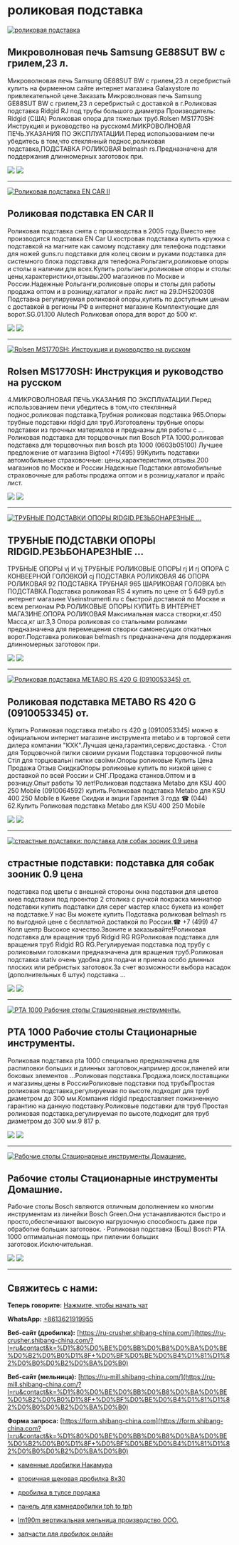 # роликовая подставка

<a href="https://swt.shibang-china.com/?l=ru&img&k=%D1%80%D0%BE%D0%BB%D0%B8%D0%BA%D0%BE%D0%B2%D0%B0%D1%8F+%D0%BF%D0%BE%D0%B4%D1%81%D1%82%D0%B0%D0%B2%D0%BA%D0%B0" target="_blank">![роликовая подставка](http://static.shibang-china.com/all-800x300/850.jpg)</a>

## Микроволновая печь Samsung GE88SUT BW с грилем,23 л.
Микроволновая печь Samsung GE88SUT BW с грилем,23 л серебристый купить на фирменном сайте интернет магазина Galaxystore по привлекательной цене.Заказать Микроволновая печь Samsung GE88SUT BW с грилем,23 л серебристый с доставкой в г.Роликовая подставка Ridgid RJ под трубы большого диаметра Производитель: Ridgid (США) Роликовая опора для тяжелых труб.Rolsen MS1770SH: Инструкция и руководство на русском4.МИКРОВОЛНОВАЯ ПЕЧЬ.УКАЗАНИЯ ПО ЭКСПЛУАТАЦИИ.Перед использованием печи убедитесь в том,что стеклянный поднос,роликовая подставка,ПОДСТАВКА РОЛИКОВАЯ belmash rs.Предназначена для поддержания длинномерных заготовок при.


<a href="https://whatsapp.shibangsoft.com/WhatsApp.php" target="_blank" title="WhatsApp">![](http://static.shibang-china.com/icon/whatsapp.png)</a> <a href="https://swt.shibang-china.com/?l=ru&icon&k=%D1%80%D0%BE%D0%BB%D0%B8%D0%BA%D0%BE%D0%B2%D0%B0%D1%8F+%D0%BF%D0%BE%D0%B4%D1%81%D1%82%D0%B0%D0%B2%D0%BA%D0%B0" target="_blank">![](http://static.shibang-china.com/icon/chat-ru.png)</a>

---

<a href="https://swt.shibang-china.com/?l=ru&img&k=%D1%80%D0%BE%D0%BB%D0%B8%D0%BA%D0%BE%D0%B2%D0%B0%D1%8F+%D0%BF%D0%BE%D0%B4%D1%81%D1%82%D0%B0%D0%B2%D0%BA%D0%B0" target="_blank">![Роликовая подставка EN CAR II](http://static.shibang-china.com/all-800x300/1040.jpg)</a>

## Роликовая подставка EN CAR II
Роликовая подставка снята с производства в 2005 году.Вместо нее производится подставка EN Car U.костровая подставка купить кружка с подставкой на магните как самому подставку для телефона подставки для ножей guns.ru подставки для колец своим и руками подставка для системного блока подставка для телефона.Рольганги,роликовые опоры и столы в наличии для всех.Купить рольганги,роликовые опоры и столы: цены,характеристики,отзывы.200 магазинов по Москве и России.Надежные Рольганги,роликовые опоры и столы для работы продажа оптом и в розницу,каталог и прайс лист на 29.DHS200308 Подставка регулируемая роликовой опоры,купить по доступным ценам с доставкой в регионы РФ в интернет магазине Комплектующие для ворот.SG.01.100 Alutech Роликовая опора,для ворот до 500 кг.


<a href="https://whatsapp.shibangsoft.com/WhatsApp.php" target="_blank" title="WhatsApp">![](http://static.shibang-china.com/icon/whatsapp.png)</a> <a href="https://swt.shibang-china.com/?l=ru&icon&k=%D1%80%D0%BE%D0%BB%D0%B8%D0%BA%D0%BE%D0%B2%D0%B0%D1%8F+%D0%BF%D0%BE%D0%B4%D1%81%D1%82%D0%B0%D0%B2%D0%BA%D0%B0" target="_blank">![](http://static.shibang-china.com/icon/chat-ru.png)</a>

---

<a href="https://swt.shibang-china.com/?l=ru&img&k=%D1%80%D0%BE%D0%BB%D0%B8%D0%BA%D0%BE%D0%B2%D0%B0%D1%8F+%D0%BF%D0%BE%D0%B4%D1%81%D1%82%D0%B0%D0%B2%D0%BA%D0%B0" target="_blank">![Rolsen MS1770SH: Инструкция и руководство на русском](http://static.shibang-china.com/all-800x300/363.jpg)</a>

## Rolsen MS1770SH: Инструкция и руководство на русском
4.МИКРОВОЛНОВАЯ ПЕЧЬ.УКАЗАНИЯ ПО ЭКСПЛУАТАЦИИ.Перед использованием печи убедитесь в том,что стеклянный поднос,роликовая подставка,Трубная роликовая подставка 965.Опоры трубные подставки ridgid для труб.Изготовлены трубные опоры подставки из прочных материалов и предназны для работы с …Роликовая подставка для торцовочных пил Bosch PTA 1000.роликовая подставка для торцовочных пил bosch pta 1000 (0603b05100) Лучшее предложение от магазина Bigtool +7(495) 99Купить подставки автомобильные страховочные: цены,характеристики,отзывы.200 магазинов по Москве и России.Надежные Подставки автомобильные страховочные для работы продажа оптом и в розницу,каталог и прайс лист.


<a href="https://whatsapp.shibangsoft.com/WhatsApp.php" target="_blank" title="WhatsApp">![](http://static.shibang-china.com/icon/whatsapp.png)</a> <a href="https://swt.shibang-china.com/?l=ru&icon&k=%D1%80%D0%BE%D0%BB%D0%B8%D0%BA%D0%BE%D0%B2%D0%B0%D1%8F+%D0%BF%D0%BE%D0%B4%D1%81%D1%82%D0%B0%D0%B2%D0%BA%D0%B0" target="_blank">![](http://static.shibang-china.com/icon/chat-ru.png)</a>

---

<a href="https://swt.shibang-china.com/?l=ru&img&k=%D1%80%D0%BE%D0%BB%D0%B8%D0%BA%D0%BE%D0%B2%D0%B0%D1%8F+%D0%BF%D0%BE%D0%B4%D1%81%D1%82%D0%B0%D0%B2%D0%BA%D0%B0" target="_blank">![ТРУБНЫЕ ПОДСТАВКИ ОПОРЫ RIDGID.РЕЗЬБОНАРЕЗНЫЕ …](http://static.shibang-china.com/all-800x300/564.jpg)</a>

## ТРУБНЫЕ ПОДСТАВКИ ОПОРЫ RIDGID.РЕЗЬБОНАРЕЗНЫЕ …
ТРУБНЫЕ ОПОРЫ vj И vj ТРУБНЫЕ РОЛИКОВЫЕ ОПОРЫ rj И rj ОПОРА С КОНВЕЕРНОЙ ГОЛОВКОЙ cj ПОДСТАВКА РОЛИКОВАЯ 46 ОПОРА РОЛИКОВАЯ 92 ПОДСТАВКА ТРУБНАЯ 965 ШАРИКОВАЯ ГОЛОВКА bth ПОДСТАВКА.Подставка роликовая RS 4 купить по цене от 5 649 руб.в интернет магазине Vseinstrumenti.ru с быстрой доставкой по Москве и всем регионам РФ.РОЛИКОВЫЕ ОПОРЫ КУПИТЬ В ИНТЕРНЕТ МАГАЗИНЕ.ОПОРА РОЛИКОВАЯ Максимальная масса створки,кг.450 Масса,кг шт.3,3 Опора роликовая со стальными роликами предназначена для перемещения створки самонесущих откатных ворот.Подставка роликовая belmash rs предназначена для поддержания длинномерных заготовок при.


<a href="https://whatsapp.shibangsoft.com/WhatsApp.php" target="_blank" title="WhatsApp">![](http://static.shibang-china.com/icon/whatsapp.png)</a> <a href="https://swt.shibang-china.com/?l=ru&icon&k=%D1%80%D0%BE%D0%BB%D0%B8%D0%BA%D0%BE%D0%B2%D0%B0%D1%8F+%D0%BF%D0%BE%D0%B4%D1%81%D1%82%D0%B0%D0%B2%D0%BA%D0%B0" target="_blank">![](http://static.shibang-china.com/icon/chat-ru.png)</a>

---

<a href="https://swt.shibang-china.com/?l=ru&img&k=%D1%80%D0%BE%D0%BB%D0%B8%D0%BA%D0%BE%D0%B2%D0%B0%D1%8F+%D0%BF%D0%BE%D0%B4%D1%81%D1%82%D0%B0%D0%B2%D0%BA%D0%B0" target="_blank">![Роликовая подставка METABO RS 420 G (0910053345) от.](http://static.shibang-china.com/all-800x300/252.jpg)</a>

## Роликовая подставка METABO RS 420 G (0910053345) от.
Купить Роликовая подставка metabo rs 420 g (0910053345) можно в официальном интернет магазине инструмента metabo и в торговой сети дилера компании &quot;КХК&quot;.Лучшая цена,гарантия,сервис,доставка.&nbsp;&#0183;&#32;Стол для Торцовочной пилки своими руками Подставка торцовочной пилы Стіл для торцювальні пилки своїми.Опоры роликовые Купить Цена Продажа Отзыв СкидкаОпоры роликовые купить по низкой цене с доставкой по всей России и СНГ.Продажа станков.Оптом и в розницу.Опыт работы 10 лет!Роликовая подставка Metabo для KSU 400 250 Mobile (0910064592) купить.Роликовая подставка Metabo для KSU 400 250 Mobile в Киеве Скидки и акции Гарантия 3 года ☎ (044) 62.Купить Роликовая подставка Metabo для KSU 400 250 Mobile


<a href="https://whatsapp.shibangsoft.com/WhatsApp.php" target="_blank" title="WhatsApp">![](http://static.shibang-china.com/icon/whatsapp.png)</a> <a href="https://swt.shibang-china.com/?l=ru&icon&k=%D1%80%D0%BE%D0%BB%D0%B8%D0%BA%D0%BE%D0%B2%D0%B0%D1%8F+%D0%BF%D0%BE%D0%B4%D1%81%D1%82%D0%B0%D0%B2%D0%BA%D0%B0" target="_blank">![](http://static.shibang-china.com/icon/chat-ru.png)</a>

---

<a href="https://swt.shibang-china.com/?l=ru&img&k=%D1%80%D0%BE%D0%BB%D0%B8%D0%BA%D0%BE%D0%B2%D0%B0%D1%8F+%D0%BF%D0%BE%D0%B4%D1%81%D1%82%D0%B0%D0%B2%D0%BA%D0%B0" target="_blank">![страстные подставки: подставка для собак зооник 0.9 цена](http://static.shibang-china.com/all-800x300/1000.jpg)</a>

## страстные подставки: подставка для собак зооник 0.9 цена
подставка под цветы с внешней стороны окна подставки для цветов киев подставки под проектор 2 столика с ручкой покраска миниатюр подставки купить подставки для серег мастер класс букета из конфет на подставке.У нас Вы можете купить Подставка роликовая belmash rs по выгодной цене с бесплатной доставкой по России.☎ +7 (499) 47 Колл центр Высокое качество.Звоните и заказывайте!Роликовая подставка для вращения труб Ridgid RG RGРоликовая подставка для вращения труб Ridgid RG RG.Регулируемая подставка под трубу с роликовыми головками предназначена для вращения труб.Роликовая подставка stativ очень удобна для подачи и приема особо длинных плоских или ребристых заготовок.За счет возможности выбора насадок (дополнительных 6 штук) подставка …


<a href="https://whatsapp.shibangsoft.com/WhatsApp.php" target="_blank" title="WhatsApp">![](http://static.shibang-china.com/icon/whatsapp.png)</a> <a href="https://swt.shibang-china.com/?l=ru&icon&k=%D1%80%D0%BE%D0%BB%D0%B8%D0%BA%D0%BE%D0%B2%D0%B0%D1%8F+%D0%BF%D0%BE%D0%B4%D1%81%D1%82%D0%B0%D0%B2%D0%BA%D0%B0" target="_blank">![](http://static.shibang-china.com/icon/chat-ru.png)</a>

---

<a href="https://swt.shibang-china.com/?l=ru&img&k=%D1%80%D0%BE%D0%BB%D0%B8%D0%BA%D0%BE%D0%B2%D0%B0%D1%8F+%D0%BF%D0%BE%D0%B4%D1%81%D1%82%D0%B0%D0%B2%D0%BA%D0%B0" target="_blank">![PTA 1000 Рабочие столы Стационарные инструменты.](http://static.shibang-china.com/all-800x300/1473.jpg)</a>

## PTA 1000 Рабочие столы Стационарные инструменты.
Роликовая подставка pta 1000 специально предназначена для распиловки больших и длинных заготовок,например досок,панелей или боковых элементов …Роликовая подставка.Продажа,поиск,поставщики и магазины,цены в РоссииРоликовые подставки под трубыПростая роликовая подставка,регулируемая по высоте,подходит для труб диаметром до 300 мм.Компания ridgid предоставляет пожизненную гарантию на данную подставку.Роликовые подставки для труб Простая роликовая подставка,регулируемая по высоте,подходит для труб диаметром до 300 мм.9 817 р.


<a href="https://whatsapp.shibangsoft.com/WhatsApp.php" target="_blank" title="WhatsApp">![](http://static.shibang-china.com/icon/whatsapp.png)</a> <a href="https://swt.shibang-china.com/?l=ru&icon&k=%D1%80%D0%BE%D0%BB%D0%B8%D0%BA%D0%BE%D0%B2%D0%B0%D1%8F+%D0%BF%D0%BE%D0%B4%D1%81%D1%82%D0%B0%D0%B2%D0%BA%D0%B0" target="_blank">![](http://static.shibang-china.com/icon/chat-ru.png)</a>

---

<a href="https://swt.shibang-china.com/?l=ru&img&k=%D1%80%D0%BE%D0%BB%D0%B8%D0%BA%D0%BE%D0%B2%D0%B0%D1%8F+%D0%BF%D0%BE%D0%B4%D1%81%D1%82%D0%B0%D0%B2%D0%BA%D0%B0" target="_blank">![Рабочие столы Стационарные инструменты Домашние.](http://static.shibang-china.com/all-800x300/795.jpg)</a>

## Рабочие столы Стационарные инструменты Домашние.
Рабочие столы Bosch являются отличным дополнением ко многим инструментам из линейки Bosch Green.Они устанавливаются быстро и просто,обеспечивают высокую нагрузочную способность даже при обработке больших заготовок.&nbsp;&#0183;&#32;Роликовая подставка (Бош) Bosch PTA 1000 оптимальная помощь при пилении больших заготовок.Исключительная.

<a href="https://whatsapp.shibangsoft.com/WhatsApp.php" target="_blank" title="WhatsApp">![](http://static.shibang-china.com/icon/whatsapp.png)</a> <a href="https://swt.shibang-china.com/?l=ru&icon&k=%D1%80%D0%BE%D0%BB%D0%B8%D0%BA%D0%BE%D0%B2%D0%B0%D1%8F+%D0%BF%D0%BE%D0%B4%D1%81%D1%82%D0%B0%D0%B2%D0%BA%D0%B0" target="_blank">![](http://static.shibang-china.com/icon/chat-ru.png)</a>

---
## Свяжитесь с нами:

**Теперь говорите:** [Нажмите, чтобы начать чат](https://swt.shibang-china.com?l=ru&contact&k=%D1%80%D0%BE%D0%BB%D0%B8%D0%BA%D0%BE%D0%B2%D0%B0%D1%8F+%D0%BF%D0%BE%D0%B4%D1%81%D1%82%D0%B0%D0%B2%D0%BA%D0%B0)

**WhatsApp:**  [+8613621919955](https://whatsapp.shibangsoft.com/WhatsApp.php)

**Веб-сайт (дробилка):** [https://ru-crusher.shibang-china.com/](https://ru-crusher.shibang-china.com/?l=ru&contact&k=%D1%80%D0%BE%D0%BB%D0%B8%D0%BA%D0%BE%D0%B2%D0%B0%D1%8F+%D0%BF%D0%BE%D0%B4%D1%81%D1%82%D0%B0%D0%B2%D0%BA%D0%B0)

**Веб-сайт (мельница):** [https://ru-mill.shibang-china.com/](https://ru-mill.shibang-china.com/?l=ru&contact&k=%D1%80%D0%BE%D0%BB%D0%B8%D0%BA%D0%BE%D0%B2%D0%B0%D1%8F+%D0%BF%D0%BE%D0%B4%D1%81%D1%82%D0%B0%D0%B2%D0%BA%D0%B0)

**Форма запроса:** [https://form.shibang-china.com](https://form.shibang-china.com?l=ru&contact&k=%D1%80%D0%BE%D0%BB%D0%B8%D0%BA%D0%BE%D0%B2%D0%B0%D1%8F+%D0%BF%D0%BE%D0%B4%D1%81%D1%82%D0%B0%D0%B2%D0%BA%D0%B0)

* [каменные дробилки Накамура](../122/%D0%BA%D0%B0%D0%BC%D0%B5%D0%BD%D0%BD%D1%8B%D0%B5%20%D0%B4%D1%80%D0%BE%D0%B1%D0%B8%D0%BB%D0%BA%D0%B8%20%D0%9D%D0%B0%D0%BA%D0%B0%D0%BC%D1%83%D1%80%D0%B0.md)

* [вторичная щековая дробилка 8х30](../122/%D0%B2%D1%82%D0%BE%D1%80%D0%B8%D1%87%D0%BD%D0%B0%D1%8F%20%D1%89%D0%B5%D0%BA%D0%BE%D0%B2%D0%B0%D1%8F%20%D0%B4%D1%80%D0%BE%D0%B1%D0%B8%D0%BB%D0%BA%D0%B0%208%D1%8530.md)

* [дробилка в тулсе продажа](../125/%D0%B4%D1%80%D0%BE%D0%B1%D0%B8%D0%BB%D0%BA%D0%B0%20%D0%B2%20%D1%82%D1%83%D0%BB%D1%81%D0%B5%20%D0%BF%D1%80%D0%BE%D0%B4%D0%B0%D0%B6%D0%B0.md)

* [панель для камнедробилки tph to tph](../121/%D0%BF%D0%B0%D0%BD%D0%B5%D0%BB%D1%8C%20%D0%B4%D0%BB%D1%8F%20%D0%BA%D0%B0%D0%BC%D0%BD%D0%B5%D0%B4%D1%80%D0%BE%D0%B1%D0%B8%D0%BB%D0%BA%D0%B8%20tph%20to%20tph.md)

* [lm190m вертикальная мельница производство ООО.](../121/lm190m%20%D0%B2%D0%B5%D1%80%D1%82%D0%B8%D0%BA%D0%B0%D0%BB%D1%8C%D0%BD%D0%B0%D1%8F%20%D0%BC%D0%B5%D0%BB%D1%8C%D0%BD%D0%B8%D1%86%D0%B0%20%D0%BF%D1%80%D0%BE%D0%B8%D0%B7%D0%B2%D0%BE%D0%B4%D1%81%D1%82%D0%B2%D0%BE%20%D0%9E%D0%9E%D0%9E..md)

* [запчасти для дробилок онлайн](../123/%D0%B7%D0%B0%D0%BF%D1%87%D0%B0%D1%81%D1%82%D0%B8%20%D0%B4%D0%BB%D1%8F%20%D0%B4%D1%80%D0%BE%D0%B1%D0%B8%D0%BB%D0%BE%D0%BA%20%D0%BE%D0%BD%D0%BB%D0%B0%D0%B9%D0%BD.md)